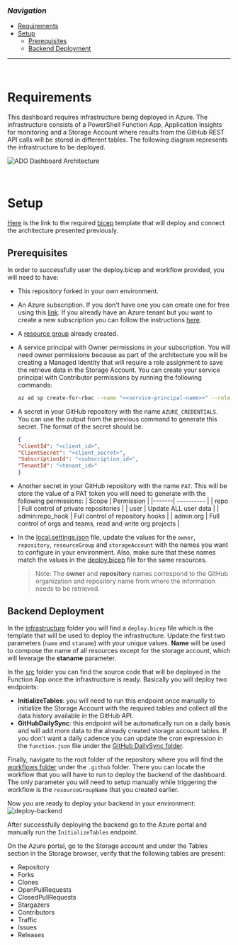 ### _Navigation_

- [Requirements](#requirements)
- [Setup](#setup)
  - [Prerequisites](#prerequisites)
  - [Backend Deployment](#backend-deployment)

---

<br>

# Requirements

This dashboard requires infrastructure being deployed in Azure. The infrastructure consists of a PowerShell Function App, Application Insights for monitoring and a Storage Account where results from the GitHub REST API calls will be stored in different tables. The following diagram represents the infrastructure to be deployed.

![ADO Dashboard Architecture][GHDashboardArchitecture]

<br>

# Setup

[Here][GitHubDashboardBicepTemplate] is the link to the required [bicep][BicepOverview] template that will deploy and connect the architecture presented previously.

## Prerequisites

In order to successfully user the deploy.bicep and workflow provided, you will need to have:
- This repository forked in your own environment.
- An Azure subscription. If you don't have one you can create one for free using this [link][GetAzure]. If you already have an Azure tenant but you want to create a new subscription you can follow the instructions [here][CreateSubscription].
- A [resource group][ResourceGroup] already created.
- A service principal with Owner permissions in your subscription. You will need owner permissions because as part of the architecture you will be creating a Managed Identity that will require a role assignment to save the retrieve data in the Storage Account. You can create your service principal with Contributor permissions by running the following commands:
    ```sh
    az ad sp create-for-rbac --name "<<service-principal-name>>" --role "Contributor" --output "json"
    ```
- A secret in your GitHub repository with the name `AZURE_CREDENTIALS`. You can use the output from the previous command to generate this secret. The format of the secret should be:
    ```json
    {
    "clientId": "<client_id>",
    "ClientSecret": "<client_secret>",
    "SubscriptionId": "<subscription_id>",
    "TenantId": "<tenant_id>"
    }
    ```
- Another secret in your GitHub repository with the name `PAT`. This will be store the value of a PAT token you will need to generate with the following permissions:
    | Scope | Permission |
    |-------| ---------- |
    | repo | Full control of private repositories |
    | user | Update ALL user data |
    | admin:repo_hook | Full control of repository hooks |
    | admin:org | Full control of orgs and teams, read and write org projects |
- In the [local.settings.json][local.settings.json] file, update the values for the `owner`, `repository`, `resourceGroup` and `storageAccount` with the names you want to configure in your environment. Also, make sure that these names match the values in the [deploy.bicep][deploy.bicep] file for the same resources.

    > Note: The **owner** and **repository** names correspond to the GitHub organization and repository name from where the information needs to be retrieved.

## Backend Deployment

In the [infrastructure][infrastructure] folder you will find a `deploy.bicep` file which is the template that will be used to deploy the infrastructure. Update the first two parameters (`name` and `staname`) with your unique values. **Name** will be used to compose the name of all resources except for the storage account, which will leverage the **staname** parameter.

In the [src][src] folder you can find the source code that will be deployed in the Function App once the infrastructure is ready. Basically you will deploy two endpoints:
- **InitializeTables**: you will need to run this endpoint once manually to initialize the Storage Account with the required tables and collect all the data history available in the GitHub API.
- **GitHubDailySync**: this endpoint will be automatically run on a daily basis and will add more data to the already created storage account tables. If you don't want a daily cadence you can update the cron expression in the `function.json` file under the [GitHub DailySync folder][GitHubDailySyncfolder].

Finally, navigate to the root folder of the repository where you will find the [workflows folder][WorkflowsFolder] under the `.github` folder. There you can locate the workflow that you will have to run to deploy the backend of the dashboard. The only parameter you will need to setup manually while triggering the workflow is the `resourceGroupName` that you created earlier.

Now you are ready to deploy your backend in your environment:
![deploy-backend][DeployBackend]

After successfully deploying the backend go to the Azure portal and manually run the `InitializeTables` endpoint. 

On the Azure portal, go to the Storage account and under the Tables section in the Storage browser, verify that the following tables are present:
- Repository
- Forks
- Clones
- OpenPullRequests
- ClosedPullRequests
- Stargazers
- Contributors
- Traffic
- Issues
- Releases

<br>


<!-- Docs -->
[BicepOverview]: <https://learn.microsoft.com/en-us/azure/azure-resource-manager/bicep/overview?tabs=bicep>
[GetAzure]: <https://azure.microsoft.com/en-us/free/search/?OCID=AID2200258_SEM_069a8abd963111ebbd21e8d33199249f:G:s&ef_id=069a8abd963111ebbd21e8d33199249f:G:s&msclkid=069a8abd963111ebbd21e8d33199249f>
[CreateSubscription]: <https://docs.microsoft.com/en-us/azure/cost-management-billing/manage/create-subscription#:~:text=On%20the%20Customers%20page%2C%20select%20the%20customer.%20In,page%2C%20select%20%2B%20Add%20to%20create%20a%20subscription>
[ResourceGroup]: <https://learn.microsoft.com/en-us/azure/azure-resource-manager/management/manage-resource-groups-portal>

<!-- Images -->
[GHDashboardArchitecture]: <./media/github-dashboard-architecture.png>
[DeployBackend]: <./media/run-workflow.jpg>
[StorageTables]: <./media/storage-tables.jpg>

<!-- References -->
[local.settings.json]: <https://github.com/Azure/CCOInsights/blob/main/dashboards/GitHubDashboard-Contributors/src/local.settings.json>
[deploy.bicep]: <https://github.com/Azure/CCOInsights/blob/main/dashboards/GitHubDashboard-Contributors/infrastructure/deploy.bicep>
[infrastructure]: <https://github.com/Azure/CCOInsights/blob/main/dashboards/GitHubDashboard-Contributors/infrastructure>
[src]: <https://github.com/Azure/CCOInsights/blob/main/dashboards/GitHubDashboard-Contributors/src>
[GitHubDailySyncfolder]: <https://github.com/Azure/CCOInsights/blob/main/dashboards/GitHubDashboard-Contributors/src/GitHubContributions/GitHubDailySync>
[WorkflowsFolder]: <https://github.com/Azure/CCOInsights/tree/main/.github/workflows>
[GitHubDashboardBicepTemplate]: <https://github.com/Azure/CCOInsights/blob/main/dashboards/GitHubDashboard-Contributors/infrastructure/deploy.bicep>